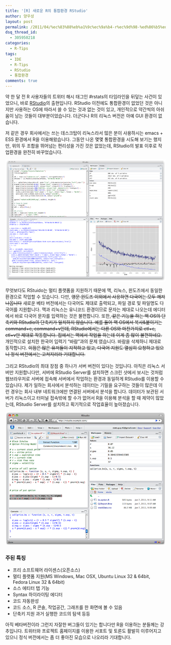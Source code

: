 ```yaml
---
title: '[R] 새로운 R의 통합환경 RStudio'
author: 양우성
layout: post
permalink: /2011/04/%ec%83%88%eb%a1%9c%ec%9a%b4-r%ec%9d%98-%ed%86%b5%ed%95%a9%ed%99%98%ea%b2%bd-rstudio/
dsq_thread_id:
  - 305950218
categories:
  - R-Tips
tags:
  - IDE
  - R-Tips
  - RStudio
  - 통합환경
comments: true
---
```

약 한 달 전 R 사용자들의 트위터 해시 태그인 #rstats의 타임라인을 뒤덮는 사건이 있었으니, 바로 [RStudio][1]의 출현입니다. RStudio 이전에도 통합환경이 없었던 것은 아니지만 사용하는 OS에 따라서 쓸 수 있는 것과 없는 것이 있고, 개인적으로 약간씩의 아쉬움이 남는 것들이 대부분이었습니다. 더군다나 R의 리눅스 버전은 아예 GUI 환경이 없습니다.

저 같은 경우 회사에서는 쓰는 데스크탑이 리눅스라서 많은 분이 사용하시는 emacs + ESS 환경에서 R을 이용해왔습니다. 그동안 나온 몇몇 통합환경을 시도해 보기는 했지만, 위의 두 조합을 뛰어넘는 편리성을 가진 것은 없었는데, RStudio의 발표 이후로 작업환경을 완전히 바꾸었습니다.

![](/images/2011-04-10-fig1.png)

무엇보다도 RStuido는 멀티 플랫폼을 지원하기 때문에 맥, 리눅스, 윈도즈에서 동일한 환경으로 작업할 수 있습니다. 다만, <del datetime="2011-05-10T04:48:59+00:00">영문 윈도즈 이외에서 사용하면 다국어는 모두 깨져 나옵니다</del> 새로운 베타 버전에서는 다국어도 제대로 출력되고, 파일 경로 및 파일명도 다국어를 지원합니다. 맥과 리눅스는 유니코드 환경이므로 문자는 제대로 나오는데 에디터에서 바로 다국어 문자를 입력하는 것은 불편합니다. 또한,<del datetime="2011-05-10T04:48:59+00:00"> 같은 기능을 하는 맥 OS의 단축키와 RStudio의 단축키가 일치하지 않습니다. 예를 들어 맥 OS에서 복사&붙이기는 command+c, command+v인데, RStudio에서는 다른 OS와 마찬가지로 ctl+c, ctl+v만 제대로 작동합니다. 집에서는 맥에서 작업을 하는데 이게 좀 많이 불편하네요.</del> 개인적으로 설치한 한국어 입력기 &#8220;바람&#8221;과의 문제 였습니다. 바람을 삭제하니 제대로 동작합니다. <del datetime="2011-05-10T04:48:59+00:00">이점은 많은 유저들이 지적하고 있고, 다국어 지원도 열심히 요청하고 있으니 정식 버전에서는 고쳐지리라 기대합니다.<br /> </del>  
그리고 RStudio의 최대 장점 중 하나가 서버 버전이 있다는 것입니다. 아직은 리눅스 서버만 지원합니다만, 서버에 RStudio Server를 설치하면 스크린 샷에서 보시는 것처럼 웹브라우저로 서버에 접속해 서버에서 작업하는 환경과 동일하게 RStudio를 이용할 수 있습니다. 제가 일하는 회사에서 분석하는 데이터는 기밀을 요구하는 것들이 많은데 이런 경우는 회사 내부 네트워크에만 연결된 서버에서 분석을 합니다. 데이터가 보관된 서버가 리눅스이고 터미널 접속밖에 할 수가 없어서 R을 이용해 분석을 할 때 제약이 많았는데, RStudio Server를 설치하고 획기적으로 작업효율이 높아졌습니다.

![](/images/2011-04-10-fig2.png)

### 주된 특징

*   프리 소프트웨어 라이센스(오픈소스)
*   멀티 플랫폼 지원(MS Windows, Mac OSX, Ubuntu Linux 32 & 64bit, Fedora Linux 32 & 64bit)
*   소스 에티터 탭 기능
*   Syntax 하이라이팅 에디터
*   코드 자동완성
*   코드 소스, R 콘솔, 작업공간, 그래프를 한 화면에 볼 수 있음
*   단축키 지원 과거 실행한 코드의 탐색 등등

아직 베타버전이라 그런지 자잘한 버그들이 있기는 합니다만 R을 이용하는 분들께는 강추입니다. 트위터와 프로젝트 홈페이지를 이용한 서포트 및 토론도 활발히 이루어지고 있으니 정식 버전에서는 좀 더 좋아진 모습으로 나오리라 기대합니다.

 [1]: http://www.rstudio.org